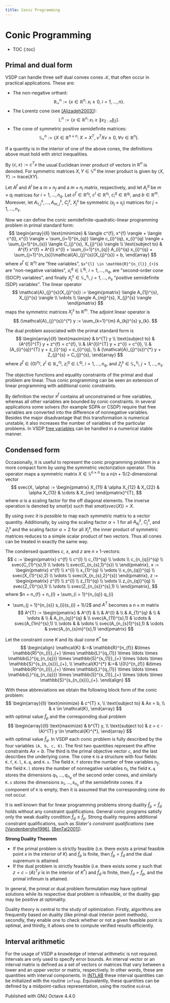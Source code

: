 ```yaml
---
title: Conic Programming
---
```


# Conic Programming


* TOC
{:toc}


## Primal and dual form

VSDP can handle three self dual convex cones $\mathcal{K}$, that often occur
in practical applications.  These are:

* The non-negative orthant:
  $$
  \mathbb{R}^{n}_{+} := \{ x \in \mathbb{R}^{n} \colon\; x_{i} \geq 0,
  \; i = 1, \ldots, n \}.
  $$
* The Lorentz cone (see
  [[Alizadeh2003]](https://vsdp.github.io/references.html#Alizadeh2003)):
  $$
  \mathbb{L}^{n} := \{ x \in \mathbb{R}^{n} \colon x_{1} \geq \|x_{2:n}\|_{2}\}.
  $$
* The cone of symmetric positive semidefinite matrices:
  $$
  \mathbb{S}^{n}_{+} := \left\{ X \in \mathbb{R}^{n \times n} \colon\;
  X = X^{T},\; v^{T} X v \geq 0,\; \forall v \in \mathbb{R}^{n} \right\}.
  $$


If a quantity is in the interior of one of the above cones, the definitions
above must hold with strict inequalities.

By $\langle c, x \rangle := c^{T} x$ the usual Euclidean inner product of
vectors in $\mathbb{R}^{n}$ is denoted.  For symmetric matrices
$X, Y \in \mathbb{S}^{n}$ the inner product is given by
$\langle X,Y \rangle := \text{trace}(XY)$.

Let $A^{f}$ and $A^{l}$ be a $m \times n_{f}$ and a $m \times n_{l}$ matrix,
respectively, and let $A_{i}^{q}$ be $m \times q_{i}$ matrices for
$i = 1,\ldots,n_{q}$.  Let $c^{f} \in \mathbb{R}^{n_{f}}$,
$c^{l} \in \mathbb{R}^{n_{l}}$, $c_{i}^{q} \in \mathbb{R}^{q_i}$, and
$b \in \mathbb{R}^{m}$.  Moreover, let $A_{1,j}^{s}, \ldots, A_{m,j}^{s}$,
$C_{j}^{s}$, $X_{j}^{s}$ be symmetric $(s_{j} \times s_{j})$ matrices for
$j = 1, \ldots, n_{s}$.

Now we can define the conic semidefinite-quadratic-linear programming
problem in primal standard form:
$$
\begin{array}{ll}
\text{minimize} &
\langle c^{f}, x^{f} \rangle + \langle c^{l}, x^{l} \rangle +
\sum_{i=1}^{n_{q}} \langle c_{i}^{q}, x_{i}^{q} \rangle +
\sum_{j=1}^{n_{s}} \langle C_{j}^{s}, X_{j}^{s} \rangle \\
\text{subject to} &
A^{f} x^{f} + A^{l} x^{l} + \sum_{i=1}^{n_{q}} A_{i}^{q} x_{i}^{q} +
\sum_{j=1}^{n_{s}}\mathcal{A}_{j}^{s}(X_{j}^{s}) = b,
\end{array}
$$
where $x^{f} \in \mathbb{R}^{n_{f}}$ are "free variables",
`$x^{l} \in \mathbb{R}^{n_{l}}_{+}$` are "non-negative variables",
$x_{i}^{q} \in \mathbb{L}^{q_i}$, $i = 1, \ldots, n_{q}$, are "second-order
cone (SOCP) variables", and finally $X_{j}^{s} \in \mathbb{S}^{s_{j}}_{+}$,
$j = 1, \ldots, n_{s}$ "positive semidefinite (SDP) variables".  The linear
operator
$$
\mathcal{A}_{j}^{s}(X_{j}^{s}) :=
\begin{pmatrix}
\langle A_{1j}^{s}, X_{j}^{s} \rangle \\
\vdots \\
\langle A_{mj}^{s}, X_{j}^{s} \rangle
\end{pmatrix}
$$
maps the symmetric matrices $X_{j}^{s}$ to $\mathbb{R}^{m}$.  The adjoint
linear operator is
$$
(\mathcal{A}_{j}^{s})^{*} y := \sum_{k=1}^{m} A_{kj}^{s} y_{k}.
$$

The dual problem associated with the primal standard form is
$$
\begin{array}{ll}
\text{maximize} & b^{T} y \\
\text{subject to}
& (A^{f})^{T} y + z^{f} = c^{f}, \\
& (A^{l})^{T} y + z^{l} = c^{l}, \\
& (A_{i}^{q})^{T} y + z_{i}^{q} = c_{i}^{q}, \\
& (\mathcal{A}_{j}^{s})^{*} y + Z_{j}^{s} = C_{j}^{s},
\end{array}
$$
where $z^{f} \in \{0\}^{n_{f}}$, $z^{l} \in \mathbb{R}^{n_{l}}_{+}$,
$z_{i}^{q} \in \mathbb{L}^{q_i}$, $i = 1, \ldots, n_{q}$, and
$Z_{j}^{s} \in \mathbb{S}^{s_{j}}_{+}$, $j = 1, \ldots, n_{s}$.

The objective functions and equality constraints of the primal and dual
problem are linear.  Thus conic programming can be seen an extension of linear
programming with additional conic constraints.

By definition the vector $x^{f}$ contains all unconstrained or free
variables, whereas all other variables are bounded by conic constraints.
In several applications some solvers (for example SDPA or CSDP) require that
free variables are converted into the difference of nonnegative variables.
Besides the major disadvantage that this transformation is numerical
unstable, it also increases the number of variables of the particular
problems.  In VSDP [free variables](https://vsdp.github.io/free_variables)
can be handled in a numerical stable manner.

## Condensed form

Occasionally, it is useful to represent the conic programming problem in a
more compact form by using the symmetric vectorization operator.  This
operator maps a symmetric matrix $X \in \mathbb{S}^{n \times n}$ to a
$n(n + 1)/2$-dimensional vector
$$
svec(X, \alpha) :=
\begin{pmatrix}
X_{11} & \alpha X_{12} & X_{22} & \alpha X_{13} & \cdots &  X_{nn}
\end{pmatrix}^{T},
$$
where $\alpha$ is a scaling factor for the off diagonal elements.  The
inverse operation is denoted by $smat(x)$ such that $smat(svec(X)) = X$.

By using $svec$ it is possible to map each symmetric matrix to a vector
quantity.  Additionally, by using the scaling factor $\alpha = 1$ for all
$A_{kj}^{s}$, $C_{j}^{s}$, and $Z_{j}^{s}$ and the scaling factor
$\alpha = 2$ for all $X_{j}^{s}$, the inner product of symmetric matrices
reduces to a simple scalar product of two vectors.  Thus all cones can be
treated in exactly the same way.

The condensed quantities $c$, $x$, and $z$ are $n \times 1$-vectors:
$$
c :=
\begin{pmatrix}
c^{f} \\ c^{l} \\ c_{1}^{q} \\ \vdots \\ c_{n_{q}}^{q} \\
svec(C_{1}^{s},1) \\ \vdots \\ svec(C_{n_{s},1}^{s}) \\
\end{pmatrix},
x :=
\begin{pmatrix}
x^{f} \\ x^{l} \\ x_{1}^{q} \\ \vdots \\ x_{n_{q}}^{q} \\
svec(X_{1}^{s},2) \\ \vdots \\ svec(X_{n_{s},2}^{s})
\end{pmatrix},
z :=
\begin{pmatrix}
z^{f} \\ z^{l} \\ z_{1}^{q} \\ \vdots \\ z_{n_{q}}^{q} \\
svec(Z_{1}^{s},1) \\ \vdots \\ svec(Z_{n_{s}}^{s},1) \\
\end{pmatrix},
$$
where $n = n_{f} + n_{l} + \sum_{i = 1}^{n_{q}} q_{i}
+ \sum_{j = 1}^{n_{s}} s_{i}(s_{i} + 1)/2$ and $A^{T}$ becomes a $n \times m$
matrix
$$
A^{T} :=
\begin{pmatrix}
& A^{f} & \\
& A^{l} & \\
& A_{1}^{q} & \\
& \vdots & \\
& A_{n_{q}}^{q} & \\
svec(A_{11}^{s},1) & \cdots & svec(A_{1m}^{s},1) \\
\vdots & & \vdots \\
svec(A_{n_{s}1}^{s},1) & \cdots & svec(A_{n_{s}m}^{s},1)
\end{pmatrix}
$$

Let the constraint cone $K$ and its dual cone $K^{*}$ be
$$
\begin{align}
\mathcal{K} &:=&
\mathbb{R}^{n_{f}} &\times
\mathbb{R}^{n_{l}}_{+} \times
\mathbb{L}^{q_{1}} \times \ldots \times \mathbb{L}^{q_{n_{q}}} \times
\mathbb{S}^{s_{1}}_{+} \times \ldots \times \mathbb{S}^{s_{n_{s}}}_{+}, \\
\mathcal{K}^{*} &:=&
\{0\}^{n_{f}} &\times
\mathbb{R}^{n_{l}}_{+} \times
\mathbb{L}^{q_{1}} \times \ldots \times \mathbb{L}^{q_{n_{q}}} \times
\mathbb{S}^{s_{1}}_{+} \times \ldots \times \mathbb{S}^{s_{n_{s}}}_{+}.
\end{align}
$$

With these abbreviations we obtain the following block form of the conic
problem:
$$
\begin{array}{ll}
\text{minimize}   & c^{T} x, \\
\text{subject to} & Ax = b, \\
                  & x \in \mathcal{K},
\end{array}
$$
with optimal value $\hat{f}_{p}$ and the corresponding dual problem
$$
\begin{array}{ll}
\text{maximize}   & b^{T} y, \\
\text{subject to} & z = c - (A)^{T} y \in \mathcal{K}^{*},
\end{array}
$$
with optimal value $\hat{f}_{d}$.  In VSDP each conic problem is fully
described by the four variables `(A, b, c, K)`.  The first two quantities
represent the affine constraints $Ax = b$.  The third is the primal objective
vector `c`, and the last describes the underlying cone.  The cone `K` is a
structure with four fields: `K.f`, `K.l`, `K.q`, and `K.s`.  The field `K.f`
stores the number of free variables $n_{f}$, the field `K.l` stores the
number of nonnegative variables $n_{l}$, the field `K.q` stores the
dimensions $q_{1}, \ldots, q_{n_{q}}$ of the second order cones, and
similarly `K.s` stores the dimensions $s_{1}, \ldots, s_{n_{s}}$ of the
semidefinite cones.  If a component of `K` is empty, then it is assumed that
the corresponding cone do not occur.

It is well known that for linear programming problems strong duality
$\hat{f}_{p} = \hat{f}_{d}$ holds without any constraint qualifications.
General conic programs satisfy only the weak duality condition
$\hat{f}_{d} \leq \hat{f}_{p}$.  Strong duality requires additional
constraint qualifications, such as *Slater's constraint qualifications* (see
[[Vandenberghe1996]](https://vsdp.github.io/references.html#Vandenberghe1996),
[[BenTal2001]](https://vsdp.github.io/references.html#BenTal2001)).

**Strong Duality Theorem**

* If the primal problem is strictly feasible (i.e. there exists a primal
  feasible point $x$ in the interior of $K$) and $\hat{f}_{p}$ is finite,
  then $\hat{f}_{p} = \hat{f}_{d}$ and the dual supremum is attained.
* If the dual problem is strictly feasible (i.e. there exists some $y$ such
  that $z = c - (A)^{T} y$ is in the interior of $K^{*}$) and $\hat{f}_{d}$
  is finite, then $\hat{f}_{d} = \hat{f}_{p}$, and the primal infimum is
  attained.


In general, the primal or dual problem formulation may have optimal solutions
while its respective dual problem is infeasible, or the duality gap may be
positive at optimality.

Duality theory is central to the study of optimization.  Firstly, algorithms
are frequently based on duality (like primal-dual interior point methods),
secondly, they enable one to check whether or not a given feasible point is
optimal, and thirdly, it allows one to compute verified results efficiently.

## Interval arithmetic

For the usage of VSDP a knowledge of interval arithmetic is not required.
Intervals are only used to specify error bounds.  An interval vector or an
interval matrix is defined as a set of vectors or matrices that vary between
a lower and an upper vector or matrix, respectively.  In other words, these
are quantities with interval components.  In
[INTLAB](http://www.ti3.tu-harburg.de/rump/intlab/) these interval quantities
can be initialized with the routine `infsup`.  Equivalently, these quantities
can be defined by a midpoint-radius representation, using the routine
`midrad`.


Published with GNU Octave 4.4.0
